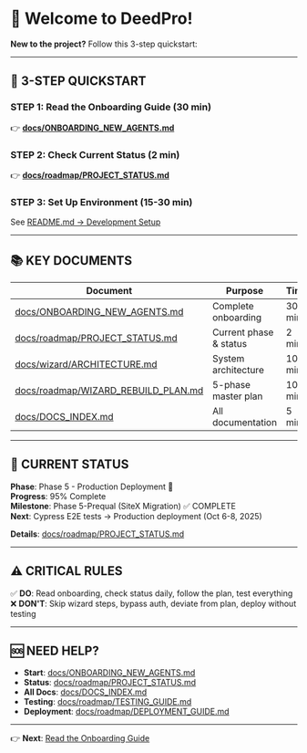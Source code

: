 # 👋 Welcome to DeedPro!

**New to the project?** Follow this 3-step quickstart:

---

## 🚀 **3-STEP QUICKSTART**

### **STEP 1: Read the Onboarding Guide** (30 min)
👉 **[docs/ONBOARDING_NEW_AGENTS.md](docs/ONBOARDING_NEW_AGENTS.md)**

### **STEP 2: Check Current Status** (2 min)
👉 **[docs/roadmap/PROJECT_STATUS.md](docs/roadmap/PROJECT_STATUS.md)**

### **STEP 3: Set Up Environment** (15-30 min)
See [README.md → Development Setup](README.md#-development-setup)

---

## 📚 **KEY DOCUMENTS**

| Document | Purpose | Time |
|----------|---------|------|
| [docs/ONBOARDING_NEW_AGENTS.md](docs/ONBOARDING_NEW_AGENTS.md) | Complete onboarding | 30 min |
| [docs/roadmap/PROJECT_STATUS.md](docs/roadmap/PROJECT_STATUS.md) | Current phase & status | 2 min |
| [docs/wizard/ARCHITECTURE.md](docs/wizard/ARCHITECTURE.md) | System architecture | 10 min |
| [docs/roadmap/WIZARD_REBUILD_PLAN.md](docs/roadmap/WIZARD_REBUILD_PLAN.md) | 5-phase master plan | 10 min |
| [docs/DOCS_INDEX.md](docs/DOCS_INDEX.md) | All documentation | 5 min |

---

## 🎯 **CURRENT STATUS**

**Phase**: Phase 5 - Production Deployment 🚀  
**Progress**: 95% Complete  
**Milestone**: Phase 5-Prequal (SiteX Migration) ✅ COMPLETE  
**Next**: Cypress E2E tests → Production deployment (Oct 6-8, 2025)

**Details**: [docs/roadmap/PROJECT_STATUS.md](docs/roadmap/PROJECT_STATUS.md)

---

## ⚠️ **CRITICAL RULES**

✅ **DO**: Read onboarding, check status daily, follow the plan, test everything  
❌ **DON'T**: Skip wizard steps, bypass auth, deviate from plan, deploy without testing

---

## 🆘 **NEED HELP?**

- **Start**: [docs/ONBOARDING_NEW_AGENTS.md](docs/ONBOARDING_NEW_AGENTS.md)
- **Status**: [docs/roadmap/PROJECT_STATUS.md](docs/roadmap/PROJECT_STATUS.md)
- **All Docs**: [docs/DOCS_INDEX.md](docs/DOCS_INDEX.md)
- **Testing**: [docs/roadmap/TESTING_GUIDE.md](docs/roadmap/TESTING_GUIDE.md)
- **Deployment**: [docs/roadmap/DEPLOYMENT_GUIDE.md](docs/roadmap/DEPLOYMENT_GUIDE.md)

---

👉 **Next**: [Read the Onboarding Guide](docs/ONBOARDING_NEW_AGENTS.md)
